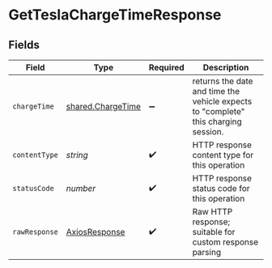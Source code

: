 # GetTeslaChargeTimeResponse


## Fields

| Field                                                                              | Type                                                                               | Required                                                                           | Description                                                                        |
| ---------------------------------------------------------------------------------- | ---------------------------------------------------------------------------------- | ---------------------------------------------------------------------------------- | ---------------------------------------------------------------------------------- |
| `chargeTime`                                                                       | [shared.ChargeTime](../../../sdk/models/shared/chargetime.md)                      | :heavy_minus_sign:                                                                 | returns the date and time the vehicle expects to "complete" this charging session. |
| `contentType`                                                                      | *string*                                                                           | :heavy_check_mark:                                                                 | HTTP response content type for this operation                                      |
| `statusCode`                                                                       | *number*                                                                           | :heavy_check_mark:                                                                 | HTTP response status code for this operation                                       |
| `rawResponse`                                                                      | [AxiosResponse](https://axios-http.com/docs/res_schema)                            | :heavy_check_mark:                                                                 | Raw HTTP response; suitable for custom response parsing                            |